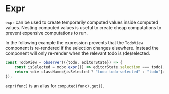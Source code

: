 # Expr

`expr` can be used to create temporarily computed values inside computed values.
Nesting computed values is useful to create cheap computations to prevent expensive computations to run.

In the following example the expression prevents that the `TodoView` component is re-rendered if the selection changes elsewhere.
Instead the component will only re-render when the relevant todo is (de)selected.

```javascript
const TodoView = observer(({todo, editorState}) => {
    const isSelected = mobx.expr(() => editorState.selection === todo);
    return <div className={isSelected ? "todo todo-selected" : "todo"}>{todo.title}</div>;
});
```

`expr(func)` is an alias for `computed(func).get()`.
